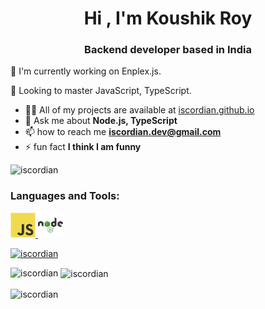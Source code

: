 <h1 align="center">Hi , I'm Koushik Roy</h1>
<h3 align="center">Backend developer based in India</h3>

<p align="left"> 🔭 I'm currently working on Enplex.js.</p>

<p align="left"> 🌱 Looking to master JavaScript, TypeScript.</p>

-  👨‍💻 All of my projects are available at [iscordian.github.io](https://iscordian.github.io)
-  💬 Ask me about **Node.js, TypeScript**
-  📫 how to reach me **iscordian.dev@gmail.com**
-  ⚡ fun fact **I think I am funny**

<p align="left"> <img src="https://komarev.com/ghpvc/?username=iscordian&label=Profile%20views&color=0e75b6&style=flat" alt="iscordian" /> </p>

<h3 align="left">Languages and Tools:</h3>
<p align="left">
  <a href="https://developer.mozilla.org/en-US/docs/Web/JavaScript" target="_blank" rel="noreferrer">
    <img src="https://raw.githubusercontent.com/devicons/devicon/master/icons/javascript/javascript-original.svg" alt="javascript" width="40" height="40"/>
  </a>
  <a href="https://nodejs.org" target="_blank" rel="noreferrer">
    <img src="https://raw.githubusercontent.com/devicons/devicon/master/icons/nodejs/nodejs-original-wordmark.svg" alt="nodejs" width="40" height="40"/>
  </a>
</p>

<p align="left"> <a href="https://github.com/ryo-ma/github-profile-trophy"><img src="https://github-profile-trophy.vercel.app/?username=iscordian" alt="iscordian" />
  </a>
</p>

<p><img align="left" src="https://github-readme-stats.vercel.app/api/top-langs?username=iscordian&show_icons=true&locale=en&layout=compact" alt="iscordian" /></p>

<p>&nbsp;<img align="center" src="https://github-readme-stats.vercel.app/api?username=iscordian&show_icons=true&locale=en" alt="iscordian" /></p>

<p><img align="center" src="https://github-readme-streak-stats.herokuapp.com/?user=iscordian&" alt="iscordian" /></p>
